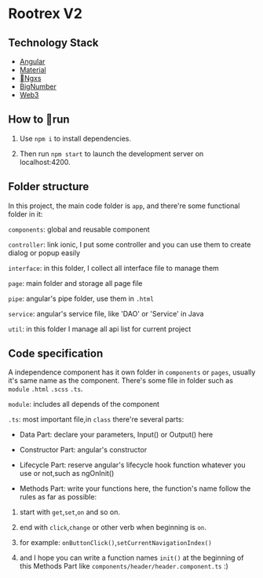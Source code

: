 # Rootrex V2

## Technology Stack

* [Angular](https://angular.com/)
* [Material](https://material.angular.io/)
* [Ngxs](https://www.gitbook.com/book/ngxs/ngxs/)
* [BigNumber](https://github.com/MikeMcl/bignumber.js/)
* [Web3](https://github.com/ethereum/web3.js/)

## How to run

1. Use `npm i` to install dependencies.

2. Then run `npm start` to launch the development server on localhost:4200.

## Folder structure

In this project, the main code folder is `app`, and there're some functional folder in it:

`components`: global and reusable component

`controller`: link ionic, I put some controller and you can use them to create dialog or popup easily

`interface`: in this folder, I collect all interface file to manage them 

`page`: main folder and storage all page file

`pipe`: angular's pipe folder, use them in `.html`

`service`: angular's service file, like 'DAO' or 'Service' in Java

`util`: in this folder I manage all api list for current project

## Code specification

A independence component has it own folder in `components` or `pages`, usually it's same name as the component.
There's some file in folder such as `module` `.html` `.scss` `.ts`.

`module`: includes all depends of the component

`.ts`: most important file,in `class` there're several parts:

* Data Part: declare your parameters, Input() or Output() here

* Constructor Part: angular's constructor

* Lifecycle Part: reserve angular's lifecycle hook function whatever you use or not,such as ngOnInit()

* Methods Part: write your functions here, the function's name follow the rules as far as possible:

1. start with `get`,`set`,`on` and so on.

2. end with `click`,`change` or other verb when beginning is `on`.

3. for example: `onButtonClick()`,`setCurrentNavigationIndex()`

4. and I hope you can write a function names `init()` at the beginning of this Methods Part like `components/header/header.component.ts` :)
